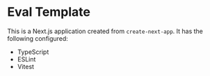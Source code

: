 # Eval Template

This is a Next.js application created from `create-next-app`. It has the following configured:

- TypeScript
- ESLint
- Vitest
